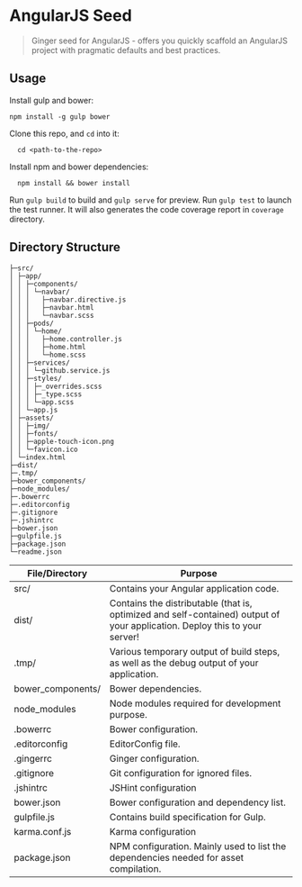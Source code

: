 # AngularJS Seed

> Ginger seed for AngularJS - offers you quickly scaffold an AngularJS project with pragmatic defaults and best practices.

## Usage

Install gulp and bower:
```
npm install -g gulp bower
```
Clone this repo, and `cd` into it:
```
  cd <path-to-the-repo>
```
Install npm and bower dependencies:
```
  npm install && bower install
```
Run `gulp build` to build and `gulp serve` for preview. Run `gulp test` to launch the test runner. It will also generates the code coverage report in `coverage` directory.

## Directory Structure

```
├─src/
│ ├─app/
│ │ ├─components/
│ │ │ └─navbar/
│ │ │   ├─navbar.directive.js
│ │ │   ├─navbar.html
│ │ │   └─navbar.scss
│ │ ├─pods/
│ │ │ └─home/
│ │ │   ├─home.controller.js
│ │ │   ├─home.html
│ │ │   └─home.scss
│ │ ├─services/
│ │ │ └─github.service.js
│ │ ├─styles/
│ │ │ ├─_overrides.scss
│ │ │ ├─_type.scss
│ │ │ └─app.scss
│ │ └─app.js
│ ├─assets/
│ │ ├─img/
│ │ ├─fonts/
│ │ ├─apple-touch-icon.png
│ │ └─favicon.ico
│ └─index.html
├─dist/
├─.tmp/
├─bower_components/
├─node_modules/
├─.bowerrc
├─.editorconfig
├─.gitignore
├─.jshintrc
├─bower.json
├─gulpfile.js
├─package.json
└─readme.json
```

File/Directory    | Purpose
------------------|---------
src/              | Contains your Angular application code.
dist/             | Contains the distributable (that is, optimized and self-contained) output of your application. Deploy this to your server!
.tmp/             | Various temporary output of build steps, as well as the debug output of your application.
bower_components/ |	Bower dependencies.
node_modules      | Node modules required for development purpose.
.bowerrc          | Bower configuration.
.editorconfig     | EditorConfig file.
.gingerrc         | Ginger configuration.
.gitignore        | Git configuration for ignored files.
.jshintrc         | JSHint configuration
bower.json        | Bower configuration and dependency list.
gulpfile.js       | Contains build specification for Gulp.
karma.conf.js     | Karma configuration
package.json      | NPM configuration. Mainly used to list the dependencies needed for asset compilation.
